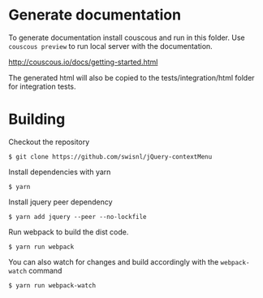 # Generate documentation

To generate documentation install couscous and run in this folder. Use ```couscous preview``` to run local server with the documentation.

http://couscous.io/docs/getting-started.html

The generated html will also be copied to the tests/integration/html folder for integration tests.

# Building

Checkout the repository 

`$ git clone https://github.com/swisnl/jQuery-contextMenu`

Install dependencies with yarn 

`$ yarn`

Install jquery peer dependency

`$ yarn add jquery --peer --no-lockfile`

Run webpack to build the dist code.

`$ yarn run webpack`

You can also watch for changes and build accordingly with the `webpack-watch` command

`$ yarn run webpack-watch`